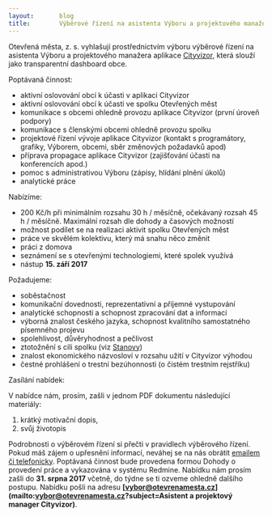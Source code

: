 ```yaml
---
layout:       blog
title:        Výběrové řízení na asistenta Výboru a projektového manažera aplikace Cityvizor
---
```

Otevřená města, z. s. vyhlašují prostřednictvím výboru výběrové řízení na asistenta Výboru a projektového manažera aplikace [Cityvizor](https://cityvizor.cz/), která slouží jako transparentní dashboard obce.

Poptávaná činnost:
- aktivní oslovování obcí k účasti v aplikaci Cityvizor
- aktivní oslovování obcí k účasti ve spolku Otevřených měst
- komunikace s obcemi ohledně provozu aplikace Cityvizor (první úroveň podpory)
- komunikace s členskými obcemi ohledně provozu spolku
- projektové řízení vývoje aplikace Cityvizor (kontakt s programátory, grafiky, Výborem, obcemi, sběr změnových požadavků apod)
- příprava propagace aplikace Cityvizor (zajišťování účasti na konferencích apod.)
- pomoc s administrativou Výboru (zápisy, hlídání plnění úkolů)
- analytické práce

Nabízíme:
- 200 Kč/h při minimálním rozsahu 30 h / měsíčně, očekávaný rozsah 45 h / měsíčně. Maximální rozsah dle dohody a časových možností
- možnost podílet se na realizaci aktivit spolku Otevřených měst
- práce ve skvělém kolektivu, který má snahu něco změnit
- práci z domova
- seznámení se s otevřenými technologiemi, které spolek využívá
- nástup **15. září 2017**

Požadujeme:
- soběstačnost
- komunikační dovednosti, reprezentativní a příjemné vystupování
- analytické schopnosti a schopnost zpracování dat a informací
- výborná znalost českého jazyka, schopnost kvalitního samostatného písemného projevu
- spolehlivost, důvěryhodnost a pečlivost
- ztotožnění s cíli spolku (viz [Stanovy](https://gitlab.com/otevrenamesta/documents/blob/a6c70d153b91cf1c7d125c869608fb964114c1e5/listiny/stanovy.pdf))
- znalost ekonomického názvosloví v rozsahu užití v Cityvizor výhodou
- čestné prohlášení o trestní bezúhonnosti (o čistém trestním rejstříku)

Zasílání nabídek:

  V nabídce nám, prosím, zašli v jednom PDF dokumentu následující materiály:

  1. krátký motivační dopis,
  2. svůj životopis

Podrobnosti o výběrovém řízení si přečti v pravidlech výběrového řízení. Pokud máš zájem o upřesnění informací, neváhej se na nás obrátit [emailem či telefonicky](/pages/kontakty.md).
Poptávaná činnost bude provedena formou Dohody o provedení práce a vykazována v systému Redmine.
Nabídku nám prosím zašli do **31. srpna 2017** včetně, do týdne se ti ozveme ohledně dalšího postupu. Nabídku pošli na adresu **[vybor@otevrenamesta.cz](mailto:vybor@otevrenamesta.cz?subject=Asistent a projektový manager Cityvizor)**.
